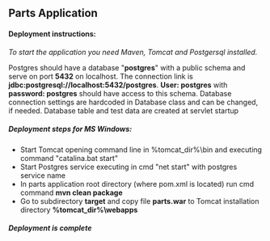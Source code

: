 Parts Application
-
#### Deployment instructions:

_To start the application you need Maven, Tomcat and Postgersql installed._

Postgres should have a database "__postgres__" with a public schema and serve on port __5432__ on localhost. 
The connection link is __jdbc:postgresql://localhost:5432/postgres__.
__User: postgres__ with __password: postgres__ should have access to this schema.
Database connection settings are hardcoded in Database class and can be changed, if needed.
Database table and test data are created at servlet startup

##### Deployment steps for MS Windows:

- Start Tomcat opening command line in %tomcat_dir%\bin 
and executing command "catalina.bat start"
- Start Postgres service executing in cmd "net start" with postgres service name
- In parts application root directory (where pom.xml is located) run cmd command __mvn clean package__
- Go to subdirectory __target__ and copy file __parts.war__ to Tomcat installation directory __%tomcat_dir%\webapps__

##### Deployment is complete



